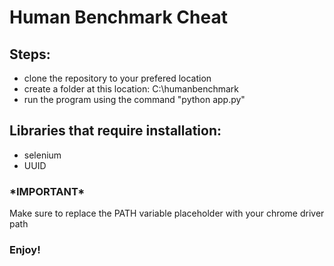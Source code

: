 <h1>Human Benchmark Cheat</h1>

<h2>Steps:</h2>

<ul>
  <li>clone the repository to your prefered location</li>
  <li>create a folder at this location: C:\humanbenchmark</li>
  <li>run the program using the command "python app.py"</li>
</ul>

<h2>Libraries that require installation:</h2>
<ul>
  <li>selenium</li>
  <li>UUID</li>
</ul>

<h3>*IMPORTANT*</h3>
<p>Make sure to replace the PATH variable placeholder with your chrome driver path</p>

<h3>Enjoy!</h3>
